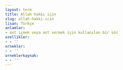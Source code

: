 ```yaml
---
layout: term
title: Allah hakkı için
slug: allah-hakki-icin
lisan: Türkçe
anlamlar:
- ant içmek veya ant vermek için kullanılan bir söz
ozellikler:
- - ''
ornekler:
- - ''
orneklerkaynak:
- - ''
---
```

